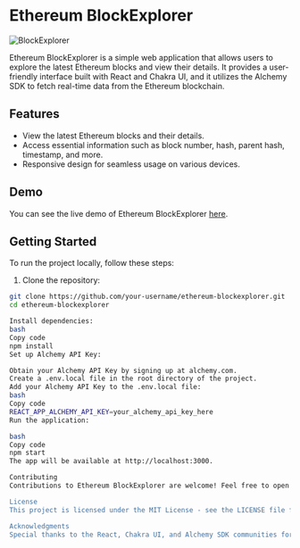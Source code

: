 # Ethereum BlockExplorer

![BlockExplorer](https://your-image-url.com)

Ethereum BlockExplorer is a simple web application that allows users to explore the latest Ethereum blocks and view their details. It provides a user-friendly interface built with React and Chakra UI, and it utilizes the Alchemy SDK to fetch real-time data from the Ethereum blockchain.

## Features

- View the latest Ethereum blocks and their details.
- Access essential information such as block number, hash, parent hash, timestamp, and more.
- Responsive design for seamless usage on various devices.

## Demo

You can see the live demo of Ethereum BlockExplorer [here]((https://block-explorer-tau.vercel.app/)).

## Getting Started

To run the project locally, follow these steps:

1. Clone the repository:

```bash
git clone https://github.com/your-username/ethereum-blockexplorer.git
cd ethereum-blockexplorer

Install dependencies:
bash
Copy code
npm install
Set up Alchemy API Key:

Obtain your Alchemy API Key by signing up at alchemy.com.
Create a .env.local file in the root directory of the project.
Add your Alchemy API Key to the .env.local file:
bash
Copy code
REACT_APP_ALCHEMY_API_KEY=your_alchemy_api_key_here
Run the application:

bash
Copy code
npm start
The app will be available at http://localhost:3000.

Contributing
Contributions to Ethereum BlockExplorer are welcome! Feel free to open issues or submit pull requests for bug fixes, improvements, or new features. Please ensure that your code adheres to the project's coding standards.

License
This project is licensed under the MIT License - see the LICENSE file for details.

Acknowledgments
Special thanks to the React, Chakra UI, and Alchemy SDK communities for providing the tools and resources to create this BlockExplorer.
